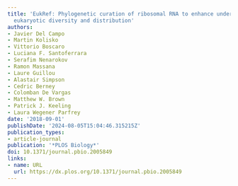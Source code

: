 ```yaml
---
title: 'EukRef: Phylogenetic curation of ribosomal RNA to enhance understanding of
  eukaryotic diversity and distribution'
authors:
- Javier Del Campo
- Martin Kolisko
- Vittorio Boscaro
- Luciana F. Santoferrara
- Serafim Nenarokov
- Ramon Massana
- Laure Guillou
- Alastair Simpson
- Cedric Berney
- Colomban De Vargas
- Matthew W. Brown
- Patrick J. Keeling
- Laura Wegener Parfrey
date: '2018-09-01'
publishDate: '2024-08-05T15:04:46.315215Z'
publication_types:
- article-journal
publication: '*PLOS Biology*'
doi: 10.1371/journal.pbio.2005849
links:
- name: URL
  url: https://dx.plos.org/10.1371/journal.pbio.2005849
---
```

